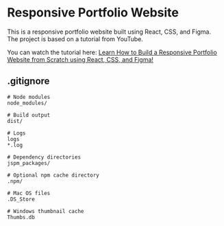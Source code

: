 # Responsive Portfolio Website

This is a responsive portfolio website built using React, CSS, and Figma. The project is based on a tutorial from YouTube.

You can watch the tutorial here: [Learn How to Build a Responsive Portfolio Website from Scratch using React, CSS, and Figma!](https://www.youtube.com/watch?v=video_id)

## .gitignore

```text
# Node modules
node_modules/

# Build output
dist/

# Logs
logs
*.log

# Dependency directories
jspm_packages/

# Optional npm cache directory
.npm/

# Mac OS files
.DS_Store

# Windows thumbnail cache
Thumbs.db
